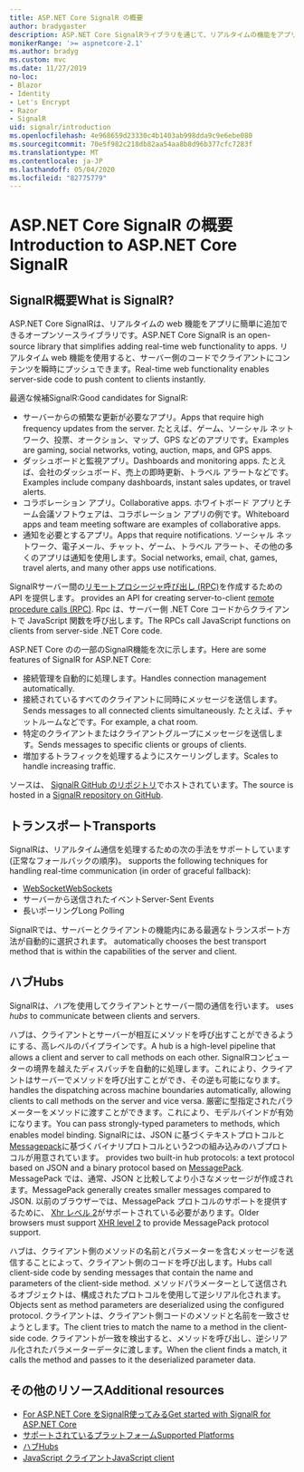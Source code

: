 ```yaml
---
title: ASP.NET Core SignalR の概要
author: bradygaster
description: ASP.NET Core SignalRライブラリを通じて、リアルタイムの機能をアプリに簡単に追加する方法について説明します。
monikerRange: '>= aspnetcore-2.1'
ms.author: bradyg
ms.custom: mvc
ms.date: 11/27/2019
no-loc:
- Blazor
- Identity
- Let's Encrypt
- Razor
- SignalR
uid: signalr/introduction
ms.openlocfilehash: 4e968659d23330c4b1403ab998dda9c9e6ebe080
ms.sourcegitcommit: 70e5f982c218db82aa54aa8b8d96b377cfc7283f
ms.translationtype: MT
ms.contentlocale: ja-JP
ms.lasthandoff: 05/04/2020
ms.locfileid: "82775779"
---
```

# <a name="introduction-to-aspnet-core-signalr"></a><span data-ttu-id="3881e-103">ASP.NET Core SignalR の概要</span><span class="sxs-lookup"><span data-stu-id="3881e-103">Introduction to ASP.NET Core SignalR</span></span>

## <a name="what-is-signalr"></a><span data-ttu-id="3881e-104">SignalR概要</span><span class="sxs-lookup"><span data-stu-id="3881e-104">What is SignalR?</span></span>

<span data-ttu-id="3881e-105">ASP.NET Core SignalRは、リアルタイムの web 機能をアプリに簡単に追加できるオープンソースライブラリです。</span><span class="sxs-lookup"><span data-stu-id="3881e-105">ASP.NET Core SignalR is an open-source library that simplifies adding real-time web functionality to apps.</span></span> <span data-ttu-id="3881e-106">リアルタイム web 機能を使用すると、サーバー側のコードでクライアントにコンテンツを瞬時にプッシュできます。</span><span class="sxs-lookup"><span data-stu-id="3881e-106">Real-time web functionality enables server-side code to push content to clients instantly.</span></span>

<span data-ttu-id="3881e-107">最適な候補SignalR:</span><span class="sxs-lookup"><span data-stu-id="3881e-107">Good candidates for SignalR:</span></span>

* <span data-ttu-id="3881e-108">サーバーからの頻繁な更新が必要なアプリ。</span><span class="sxs-lookup"><span data-stu-id="3881e-108">Apps that require high frequency updates from the server.</span></span> <span data-ttu-id="3881e-109">たとえば、ゲーム、ソーシャル ネットワーク、投票、オークション、マップ、GPS などのアプリです。</span><span class="sxs-lookup"><span data-stu-id="3881e-109">Examples are gaming, social networks, voting, auction, maps, and GPS apps.</span></span>
* <span data-ttu-id="3881e-110">ダッシュボードと監視アプリ。</span><span class="sxs-lookup"><span data-stu-id="3881e-110">Dashboards and monitoring apps.</span></span> <span data-ttu-id="3881e-111">たとえば、会社のダッシュボード、売上の即時更新、トラベル アラートなどです。</span><span class="sxs-lookup"><span data-stu-id="3881e-111">Examples include company dashboards, instant sales updates, or travel alerts.</span></span>
* <span data-ttu-id="3881e-112">コラボレーション アプリ。</span><span class="sxs-lookup"><span data-stu-id="3881e-112">Collaborative apps.</span></span> <span data-ttu-id="3881e-113">ホワイトボード アプリとチーム会議ソフトウェアは、コラボレーション アプリの例です。</span><span class="sxs-lookup"><span data-stu-id="3881e-113">Whiteboard apps and team meeting software are examples of collaborative apps.</span></span>
* <span data-ttu-id="3881e-114">通知を必要とするアプリ。</span><span class="sxs-lookup"><span data-stu-id="3881e-114">Apps that require notifications.</span></span> <span data-ttu-id="3881e-115">ソーシャル ネットワーク、電子メール、チャット、ゲーム、トラベル アラート、その他の多くのアプリは通知を使用します。</span><span class="sxs-lookup"><span data-stu-id="3881e-115">Social networks, email, chat, games, travel alerts, and many other apps use notifications.</span></span>

SignalR<span data-ttu-id="3881e-116">サーバー間の[リモートプロシージャ呼び出し (RPC)](https://wikipedia.org/wiki/Remote_procedure_call)を作成するための API を提供します。</span><span class="sxs-lookup"><span data-stu-id="3881e-116"> provides an API for creating server-to-client [remote procedure calls (RPC)](https://wikipedia.org/wiki/Remote_procedure_call).</span></span> <span data-ttu-id="3881e-117">Rpc は、サーバー側 .NET Core コードからクライアントで JavaScript 関数を呼び出します。</span><span class="sxs-lookup"><span data-stu-id="3881e-117">The RPCs call JavaScript functions on clients from server-side .NET Core code.</span></span>

<span data-ttu-id="3881e-118">ASP.NET Core のの一部のSignalR機能を次に示します。</span><span class="sxs-lookup"><span data-stu-id="3881e-118">Here are some features of SignalR for ASP.NET Core:</span></span>

* <span data-ttu-id="3881e-119">接続管理を自動的に処理します。</span><span class="sxs-lookup"><span data-stu-id="3881e-119">Handles connection management automatically.</span></span>
* <span data-ttu-id="3881e-120">接続されているすべてのクライアントに同時にメッセージを送信します。</span><span class="sxs-lookup"><span data-stu-id="3881e-120">Sends messages to all connected clients simultaneously.</span></span> <span data-ttu-id="3881e-121">たとえば、チャットルームなどです。</span><span class="sxs-lookup"><span data-stu-id="3881e-121">For example, a chat room.</span></span>
* <span data-ttu-id="3881e-122">特定のクライアントまたはクライアントグループにメッセージを送信します。</span><span class="sxs-lookup"><span data-stu-id="3881e-122">Sends messages to specific clients or groups of clients.</span></span>
* <span data-ttu-id="3881e-123">増加するトラフィックを処理するようにスケーリングします。</span><span class="sxs-lookup"><span data-stu-id="3881e-123">Scales to handle increasing traffic.</span></span>

<span data-ttu-id="3881e-124">ソースは、 [ SignalR GitHub のリポジトリ](https://github.com/dotnet/AspNetCore/tree/master/src/SignalR)でホストされています。</span><span class="sxs-lookup"><span data-stu-id="3881e-124">The source is hosted in a [SignalR repository on GitHub](https://github.com/dotnet/AspNetCore/tree/master/src/SignalR).</span></span>

## <a name="transports"></a><span data-ttu-id="3881e-125">トランスポート</span><span class="sxs-lookup"><span data-stu-id="3881e-125">Transports</span></span>

SignalR<span data-ttu-id="3881e-126">は、リアルタイム通信を処理するための次の手法をサポートしています (正常なフォールバックの順序)。</span><span class="sxs-lookup"><span data-stu-id="3881e-126"> supports the following techniques for handling real-time communication (in order of graceful fallback):</span></span>

* [<span data-ttu-id="3881e-127">WebSocket</span><span class="sxs-lookup"><span data-stu-id="3881e-127">WebSockets</span></span>](https://tools.ietf.org/html/rfc7118)
* <span data-ttu-id="3881e-128">サーバーから送信されたイベント</span><span class="sxs-lookup"><span data-stu-id="3881e-128">Server-Sent Events</span></span>
* <span data-ttu-id="3881e-129">長いポーリング</span><span class="sxs-lookup"><span data-stu-id="3881e-129">Long Polling</span></span>

SignalR<span data-ttu-id="3881e-130">では、サーバーとクライアントの機能内にある最適なトランスポート方法が自動的に選択されます。</span><span class="sxs-lookup"><span data-stu-id="3881e-130"> automatically chooses the best transport method that is within the capabilities of the server and client.</span></span>

## <a name="hubs"></a><span data-ttu-id="3881e-131">ハブ</span><span class="sxs-lookup"><span data-stu-id="3881e-131">Hubs</span></span>

SignalR<span data-ttu-id="3881e-132">は、*ハブ*を使用してクライアントとサーバー間の通信を行います。</span><span class="sxs-lookup"><span data-stu-id="3881e-132"> uses *hubs* to communicate between clients and servers.</span></span>

<span data-ttu-id="3881e-133">ハブは、クライアントとサーバーが相互にメソッドを呼び出すことができるようにする、高レベルのパイプラインです。</span><span class="sxs-lookup"><span data-stu-id="3881e-133">A hub is a high-level pipeline that allows a client and server to call methods on each other.</span></span> SignalR<span data-ttu-id="3881e-134">コンピューターの境界を越えたディスパッチを自動的に処理します。これにより、クライアントはサーバーでメソッドを呼び出すことができ、その逆も可能になります。</span><span class="sxs-lookup"><span data-stu-id="3881e-134"> handles the dispatching across machine boundaries automatically, allowing clients to call methods on the server and vice versa.</span></span> <span data-ttu-id="3881e-135">厳密に型指定されたパラメーターをメソッドに渡すことができます。これにより、モデルバインドが有効になります。</span><span class="sxs-lookup"><span data-stu-id="3881e-135">You can pass strongly-typed parameters to methods, which enables model binding.</span></span> SignalR<span data-ttu-id="3881e-136">には、JSON に基づくテキストプロトコルと[Messagepack](https://msgpack.org/)に基づくバイナリプロトコルという2つの組み込みのハブプロトコルが用意されています。</span><span class="sxs-lookup"><span data-stu-id="3881e-136"> provides two built-in hub protocols: a text protocol based on JSON and a binary protocol based on [MessagePack](https://msgpack.org/).</span></span>  <span data-ttu-id="3881e-137">MessagePack では、通常、JSON と比較してより小さなメッセージが作成されます。</span><span class="sxs-lookup"><span data-stu-id="3881e-137">MessagePack generally creates smaller messages compared to JSON.</span></span> <span data-ttu-id="3881e-138">以前のブラウザーでは、MessagePack プロトコルのサポートを提供するために、 [Xhr レベル 2](https://caniuse.com/#feat=xhr2)がサポートされている必要があります。</span><span class="sxs-lookup"><span data-stu-id="3881e-138">Older browsers must support [XHR level 2](https://caniuse.com/#feat=xhr2) to provide MessagePack protocol support.</span></span>

<span data-ttu-id="3881e-139">ハブは、クライアント側のメソッドの名前とパラメーターを含むメッセージを送信することによって、クライアント側のコードを呼び出します。</span><span class="sxs-lookup"><span data-stu-id="3881e-139">Hubs call client-side code by sending messages that contain the name and parameters of the client-side method.</span></span> <span data-ttu-id="3881e-140">メソッドパラメーターとして送信されるオブジェクトは、構成されたプロトコルを使用して逆シリアル化されます。</span><span class="sxs-lookup"><span data-stu-id="3881e-140">Objects sent as method parameters are deserialized using the configured protocol.</span></span> <span data-ttu-id="3881e-141">クライアントは、クライアント側コードのメソッドと名前を一致させようとします。</span><span class="sxs-lookup"><span data-stu-id="3881e-141">The client tries to match the name to a method in the client-side code.</span></span> <span data-ttu-id="3881e-142">クライアントが一致を検出すると、メソッドを呼び出し、逆シリアル化されたパラメーターデータに渡します。</span><span class="sxs-lookup"><span data-stu-id="3881e-142">When the client finds a match, it calls the method and passes to it the deserialized parameter data.</span></span>

## <a name="additional-resources"></a><span data-ttu-id="3881e-143">その他のリソース</span><span class="sxs-lookup"><span data-stu-id="3881e-143">Additional resources</span></span>

* <span data-ttu-id="3881e-144">[For ASP.NET Core をSignalR使ってみる](xref:tutorials/signalr)</span><span class="sxs-lookup"><span data-stu-id="3881e-144">[Get started with SignalR for ASP.NET Core](xref:tutorials/signalr)</span></span>
* [<span data-ttu-id="3881e-145">サポートされているプラットフォーム</span><span class="sxs-lookup"><span data-stu-id="3881e-145">Supported Platforms</span></span>](xref:signalr/supported-platforms)
* [<span data-ttu-id="3881e-146">ハブ</span><span class="sxs-lookup"><span data-stu-id="3881e-146">Hubs</span></span>](xref:signalr/hubs)
* [<span data-ttu-id="3881e-147">JavaScript クライアント</span><span class="sxs-lookup"><span data-stu-id="3881e-147">JavaScript client</span></span>](xref:signalr/javascript-client)
